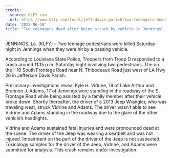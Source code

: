 ```yaml
---
credit:
  source: KLFY.com
  url: https://www.klfy.com/local/jeff-davis-parish/two-teenagers-dead-after-being-struck-by-vehicle-in-jennings/
date: '2022-06-19'
title: "Two teenagers dead after being struck by vehicle in Jennings"
---
```

JENNINGS, La. (KLFY) – Two teenage pedestrians were killed Saturday night in Jennings when they were hit by a passing vehicle.

According to Louisiana State Police, Troopers from Troop D responded to a crash around 11:15 p.m. Saturday night involving two pedestrians. The on the I-10 South Frontage Road near N. Thibodeaux Road just west of LA Hwy 26 in Jefferson Davis Parish. 

Preliminary investigations reveal Kyle H. Vidrine, 18 of Lake Arthur and Brannon J. Adams, 17 of Jennings were standing in the roadway of the S. Frontage Road while being assisted by a family member after their vehicle broke down. Shortly thereafter, the driver of a 2013 Jeep Wrangler, who was traveling west, struck Vidrine and Adams. The driver wasn’t able to see Vidrine and Adams standing in the roadway due to the glare of the other vehicle’s headlights.

Vidrine and Adams sustained fatal injuries and were pronounced dead at the scene. The driver of the Jeep was wearing a seatbelt and was not injured. Impairment on the part of the driver of the Jeep is not suspected. Toxicology samples for the driver of the Jeep, Vidrine, and Adams were submitted for analysis. This crash remains under investigation.
